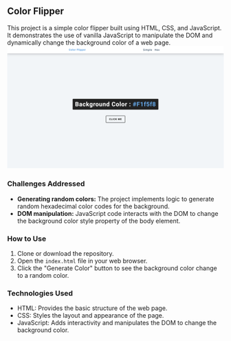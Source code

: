 ## Color Flipper

This project is a simple color flipper built using HTML, CSS, and JavaScript. It demonstrates the use of vanilla JavaScript to manipulate the DOM and dynamically change the background color of a web page.
![color-flipper screenshot](./Screenshot-color-flipper.png)

### Challenges Addressed

-   **Generating random colors:**  The project implements logic to generate random hexadecimal color codes for the background.
-   **DOM manipulation:**  JavaScript code interacts with the DOM to change the background color style property of the body element.

### How to Use

1.  Clone or download the repository.
2.  Open the  `index.html`  file in your web browser.
3.  Click the "Generate Color" button to see the background color change to a random color.

### Technologies Used

-   HTML: Provides the basic structure of the web page.
-   CSS: Styles the layout and appearance of the page.
-   JavaScript: Adds interactivity and manipulates the DOM to change the background color.
